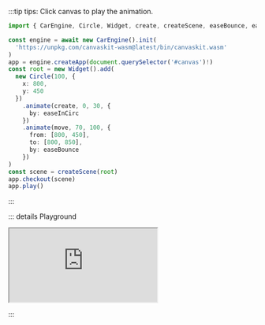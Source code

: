 :::tip tips: Click canvas to play the animation.

<Demo1/>

```typescript
import { CarEngine, Circle, Widget, create, createScene, easeBounce, easeInCirc, move } from 'newcar'

const engine = await new CarEngine().init(
  'https://unpkg.com/canvaskit-wasm@latest/bin/canvaskit.wasm'
)
app = engine.createApp(document.querySelector('#canvas')!)
const root = new Widget().add(
  new Circle(100, {
    x: 800,
    y: 450
  })
    .animate(create, 0, 30, {
      by: easeInCirc
    })
    .animate(move, 70, 100, {
      from: [800, 450],
      to: [800, 850],
      by: easeBounce
    })
)
const scene = createScene(root)
app.checkout(scene)
app.play()
```

:::

::: details Playground
<iframe src="https://playground.newcarjs.org/?codes=const%20root%20=%20new%20nc.Widget().add(%0A%20%20new%20nc.Circle(100,%20%7B%0A%20%20%20%20x:%20800,%0A%20%20%20%20y:%20450,%0A%20%20%7D)%0A%20%20.animate(nc.create,%200,%2030,%20%7B%0A%20%20%20%20by:%20nc.easeInCirc,%0A%20%20%7D)%0A%20%20.animate(nc.move,%2070,%20100,%20%7B%0A%20%20%20%20from:%20%5B800,%20450%5D,%0A%20%20%20%20to:%20%5B800,%20850%5D,%0A%20%20%20%20by:%20nc.easeBounce,%0A%20%20%20%7D),%0A%20%20)%0Aconst%20scene%20=%20new%20nc.Scene(root)%0Aapp.checkout(scene)" class="w-full h-120" />
:::

---

:::tip tips: Click canvas to play the animation.

<Demo2/>

```typescript
import { CarEngine, Path, createScene, easeInCirc, stroke } from 'newcar'

const engine = await new CarEngine().init(
  'https://unpkg.com/canvaskit-wasm@latest/bin/canvaskit.wasm'
)
app = engine.createApp(document.querySelector('#canvas')!)
const root = new Path({
  style: {
    fill: false,
    border: true,
    scaleX: 5,
    scaleY: 5
  },
  x: 550,
  y: 200
}).animate(stroke, 0, 100, {
  by: easeInCirc
})
root.addPathFromSVGString(`
  M48.854 0C21.839 0 0 22 0 49.217c0 21.756 13.993 40.172 33.405 46.69 2.427.49 3.316-1.059 3.316-2.362 0-1.141-.08-5.052-.08-9.127-13.59 2.934-16.42-5.867-16.42-5.867-2.184-5.704-5.42-7.17-5.42-7.17-4.448-3.015.324-3.015.324-3.015 4.934.326 7.523 5.052 7.523 5.052 4.367 7.496 11.404 5.378 14.235 4.074.404-3.178 1.699-5.378 3.074-6.6-10.839-1.141-22.243-5.378-22.243-24.283 0-5.378 1.94-9.778 5.014-13.2-.485-1.222-2.184-6.275.486-13.038 0 0 4.125-1.304 13.426 5.052a46.97 46.97 0 0 1 12.214-1.63c4.125 0 8.33.571 12.213 1.63 9.302-6.356 13.427-5.052 13.427-5.052 2.67 6.763.97 11.816.485 13.038 3.155 3.422 5.015 7.822 5.015 13.2 0 18.905-11.404 23.06-22.324 24.283 1.78 1.548 3.316 4.481 3.316 9.126 0 6.6-.08 11.897-.08 13.526 0 1.304.89 2.853 3.316 2.364 19.412-6.52 33.405-24.935 33.405-46.691C97.707 22 75.788 0 48.854 0z
  `)
const scene = createScene(root)
app.checkout(scene)
app.play()
```

:::

::: details Playground
<iframe class="w-full h-120" src="https://playground.newcarjs.org/?codes=const%20root%20=%20new%20nc.Path(%7B%0A%20%20style:%20%7B%0A%20%20%20%20fill:%20false,%0A%20%20%20%20border:%20true,%0A%20%20%20%20scaleX:%205,%0A%20%20%20%20scaleY:%205,%0A%20%20%7D,%0A%20%20x:%20550,%0A%20%20y:%20200,%0A%7D)%0A.animate(nc.stroke,%200,%20100,%20%7B%0A%20%20by:%20nc.easeInCirc,%0A%7D)%0Aroot.addPathFromSVGString(%60%0A%20%20M48.854%200C21.839%200%200%2022%200%2049.217c0%2021.756%2013.993%2040.172%2033.405%2046.69%202.427.49%203.316-1.059%203.316-2.362%200-1.141-.08-5.052-.08-9.127-13.59%202.934-16.42-5.867-16.42-5.867-2.184-5.704-5.42-7.17-5.42-7.17-4.448-3.015.324-3.015.324-3.015%204.934.326%207.523%205.052%207.523%205.052%204.367%207.496%2011.404%205.378%2014.235%204.074.404-3.178%201.699-5.378%203.074-6.6-10.839-1.141-22.243-5.378-22.243-24.283%200-5.378%201.94-9.778%205.014-13.2-.485-1.222-2.184-6.275.486-13.038%200%200%204.125-1.304%2013.426%205.052a46.97%2046.97%200%200%201%2012.214-1.63c4.125%200%208.33.571%2012.213%201.63%209.302-6.356%2013.427-5.052%2013.427-5.052%202.67%206.763.97%2011.816.485%2013.038%203.155%203.422%205.015%207.822%205.015%2013.2%200%2018.905-11.404%2023.06-22.324%2024.283%201.78%201.548%203.316%204.481%203.316%209.126%200%206.6-.08%2011.897-.08%2013.526%200%201.304.89%202.853%203.316%202.364%2019.412-6.52%2033.405-24.935%2033.405-46.691C97.707%2022%2075.788%200%2048.854%200z%0A%60)%0Aconst%20scene%20=%20new%20nc.Scene(root)%0Aapp.checkout(scene)%0A" />
:::

---

::: details Playground
<iframe src="https://playground.newcarjs.org/?codes=const%20root%20=%20new%20nc.Widget()%0A%20%20.add(new%20nc.Line(%5B200,%20200%5D,%20%5B1400,%20700%5D,%20%7B%0A%20%20%20%20style:%20%7B%0A%20%20%20%20%20%20width:%205%0A%20%20%20%20%7D,%0A%20%20%20%20centerX:%20200,%0A%20%20%20%20centerY:%20200%0A%20%20%7D)%0A%20%20%20%20.add(%0A%20%20%20%20%20%20new%20nc.Circle(8,%20%7B%0A%20%20%20%20%20%20%20%20x:%20200,%0A%20%20%20%20%20%20%20%20y:%20200,%0A%20%20%20%20%20%20%20%20style:%20%7B%0A%20%20%20%20%20%20%20%20%20%20fillColor:%20nc.Color.parse('skyblue')%0A%20%20%20%20%20%20%20%20%7D%0A%20%20%20%20%20%20%7D).animate(nc.move,%200,%2030,%20%7B%0A%20%20%20%20%20%20%20%20to:%20%5B200,%20700%5D%0A%20%20%20%20%20%20%7D).animate(nc.move,%20105,%2045,%20%7B%0A%20%20%20%20%20%20%20%20to:%20%5B800,%20450%5D%0A%20%20%20%20%20%20%7D)%0A%20%20%20%20)%0A%20%20%20%20.add(%0A%20%20%20%20%20%20new%20nc.Circle(8,%20%7B%0A%20%20%20%20%20%20%20%20x:%201400,%0A%20%20%20%20%20%20%20%20y:%20700,%0A%20%20%20%20%20%20%20%20style:%20%7B%0A%20%20%20%20%20%20%20%20%20%20fillColor:%20nc.Color.parse('skyblue')%0A%20%20%20%20%20%20%20%20%7D%0A%20%20%20%20%20%20%7D).animate(nc.move,%2030,%2030,%20%7B%0A%20%20%20%20%20%20%20%20to:%20%5B1400,%20200%5D%0A%20%20%20%20%20%20%7D).animate(nc.move,%2060,%2045,%20%7B%0A%20%20%20%20%20%20%20%20to:%20%5B800,%20450%5D%0A%20%20%20%20%20%20%7D)%0A%20%20%20%20)%0A%20%20%20%20.animate(nc.rotate,%20150,%2050,%20%7B%0A%20%20%20%20%20%20to:%20-23%0A%20%20%20%20%7D)%0A%20%20)%0Aconst%20scene%20=%20new%20nc.Scene(root)%0Aapp.checkout(scene)%0Areturn%20app%0A"></iframe>

:::

<!-- :::tip tips: Click canvas to play the animation.

<Demo3/>

```typescript
```

::: -->
